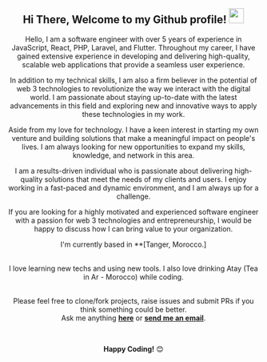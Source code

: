 <div align="center">
<h2> Hi There, Welcome to my Github profile! <img src="https://github.com/abdoachhoubi/abdoachhoubi/blob/main/gifs/Hi.gif" width="30"></h2>
Hello, I am a software engineer with over 5 years of experience in JavaScript, React, PHP, Laravel, and Flutter. Throughout my career, I have gained extensive experience in developing and delivering high-quality, scalable web applications that provide a seamless user experience.

In addition to my technical skills, I am also a firm believer in the potential of web 3 technologies to revolutionize the way we interact with the digital world. I am passionate about staying up-to-date with the latest advancements in this field and exploring new and innovative ways to apply these technologies in my work.

Aside from my love for technology. I have a keen interest in starting my own venture and building solutions that make a meaningful impact on people's lives. I am always looking for new opportunities to expand my skills, knowledge, and network in this area.

I am a results-driven individual who is passionate about delivering high-quality solutions that meet the needs of my clients and users. I enjoy working in a fast-paced and dynamic environment, and I am always up for a challenge.

If you are looking for a highly motivated and experienced software engineer with a passion for web 3 technologies and entrepreneurship, I would be happy to discuss how I can bring value to your organization.
<br />

I'm currently based in **[Tanger, Morocco.]
 
<br />
I love learning new techs and using new tools. I also love drinking Atay (Tea in Ar - Morocco) while coding.
<br />
<br />

Please feel free to clone/fork projects, raise issues and submit PRs if you think something could be better.<br />
Ask me anything **[here](https://github.com/abdoachhoubi/abdoachhoubi/issues/new)** or <a href="mailto:abdo.achhoubi3@gmail.com"><b>send me an email</b></a>.
<br />

<br />

**Happy Coding!** 😊
